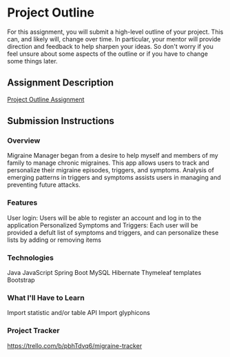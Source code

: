 # Project Outline
For this assignment, you will submit a high-level outline of your project. This can, and likely will, change over time. In particular, your mentor will provide direction and feedback to help sharpen your ideas. So don't worry if you feel unsure about some aspects of the outline or if you have to change some things later.

## Assignment Description
[Project Outline Assignment](https://education.launchcode.org/liftoff/modules/assignments/project-outline)

## Submission Instructions

### Overview
Migraine Manager began from a desire to help myself and members of my family to manage chronic migraines. This app allows users to track and personalize their migraine episodes, triggers, and symptoms. Analysis of emerging patterns in triggers and symptoms assists users in managing and preventing future attacks.
### Features
User login: Users will be able to register an account and log in to the application
Personalized Symptoms and Triggers: Each user will be provided a defult list of symptoms and triggers, and can personalize these lists by adding or removing items
### Technologies
Java
JavaScript
Spring Boot
MySQL
Hibernate
Thymeleaf templates
Bootstrap
### What I'll Have to Learn
Import statistic and/or table API
Import glyphicons
### Project Tracker
https://trello.com/b/pbhTdvq6/migraine-tracker
